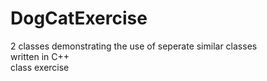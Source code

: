 # DogCatExercise
2 classes demonstrating the use of seperate similar classes<br>
written in C++ <br>
class exercise<br>
